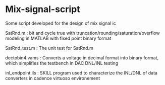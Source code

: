 # Mix-signal-script

Some script developed for the design of mix signal ic

SatRnd.m : bit and cycle true with truncation/rounding/saturation/overflow modeling in MATLAB with fixed point binary format

SatRnd_test.m : The unit test for SatRnd.m

dectobin4.vams : Converts a voltage in decimal format into binary format, which simplifies the testbench in DAC DNL/INL testing

inl_endpoint.ils : SKILL program used to characterize the INL/DNL of data converters in cadence virtuoso environement
